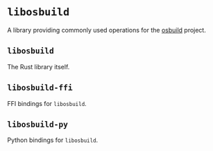 # `libosbuild`
A library providing commonly used operations for the [osbuild](https://osbuild.org/) project.

## `libosbuild`
The Rust library itself.

## `libosbuild-ffi`
FFI bindings for `libosbuild`.

## `libosbuild-py`
Python bindings for `libosbuild`.
